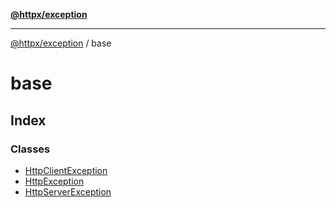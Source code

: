 [**@httpx/exception**](../README.md)

***

[@httpx/exception](../README.md) / base

# base

## Index

### Classes

- [HttpClientException](classes/HttpClientException.md)
- [HttpException](classes/HttpException.md)
- [HttpServerException](classes/HttpServerException.md)
